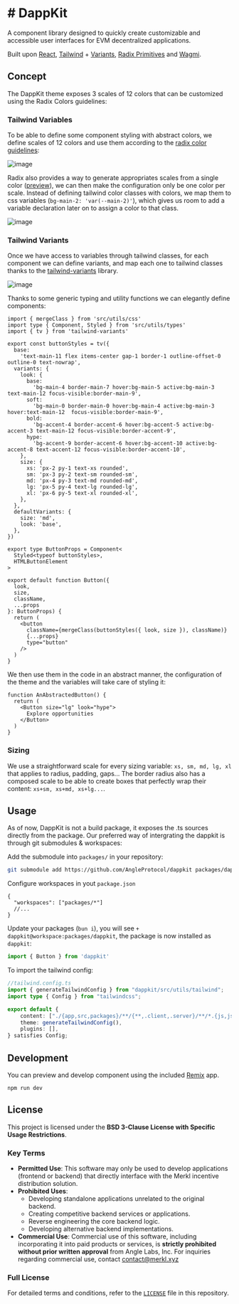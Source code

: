 # # DappKit

A component library designed to quickly create customizable and accessible user interfaces for EVM decentralized applications.

Built upon [React](https://react.dev/), [Tailwind](https://tailwindcss.com/) + [Variants](https://www.tailwind-variants.org/), [Radix Primitives](https://www.radix-ui.com/primitives) and [Wagmi](https://wagmi.sh/react/getting-started).

## Concept

The DappKit theme exposes 3 scales of 12 colors that can be customized using the Radix Colors guidelines:

### Tailwind Variables

To be able to define some component styling with abstract colors, we define scales of 12 colors and use them according to the [radix color guidelines](https://www.radix-ui.com/colors/docs/palette-composition/understanding-the-scale):

![image](https://github.com/user-attachments/assets/67109bff-eb4c-43a6-8e5a-7f50773dcc65)

Radix also provides a way to generate appropriates scales from a single color ([preview](https://www.radix-ui.com/colors/custom)), we can then make the configuration only be one color per scale. Instead of defining tailwind color classes with colors, we map them to css variables (`bg-main-2: 'var(--main-2)'`), which gives us room to add a variable declaration later on to assign a color to that class.

![image](https://github.com/user-attachments/assets/6c38d21c-0b5e-4c2a-ac0d-5f46fb0050ce)

### Tailwind Variants

Once we have access to variables through tailwind classes, for each component we can define variants, and map each one to tailwind classes thanks to the [tailwind-variants](https://www.tailwind-variants.org/docs/variants) library.

![image](https://github.com/user-attachments/assets/5e64ace6-c88e-4d8f-b6a7-c9f16521c70f)

Thanks to some generic typing and utility functions we can elegantly define components:

```tsx
import { mergeClass } from 'src/utils/css'
import type { Component, Styled } from 'src/utils/types'
import { tv } from 'tailwind-variants'

export const buttonStyles = tv({
  base:
    'text-main-11 flex items-center gap-1 border-1 outline-offset-0 outline-0 text-nowrap',
  variants: {
    look: {
      base:
        'bg-main-4 border-main-7 hover:bg-main-5 active:bg-main-3 text-main-12 focus-visible:border-main-9',
      soft:
        'bg-main-0 border-main-0 hover:bg-main-4 active:bg-main-3 hover:text-main-12  focus-visible:border-main-9',
      bold:
        'bg-accent-4 border-accent-6 hover:bg-accent-5 active:bg-accent-3 text-main-12 focus-visible:border-accent-9',
      hype:
        'bg-accent-9 border-accent-6 hover:bg-accent-10 active:bg-accent-8 text-accent-12 focus-visible:border-accent-10',
    },
    size: {
      xs: 'px-2 py-1 text-xs rounded',
      sm: 'px-3 py-2 text-sm rounded-sm',
      md: 'px-4 py-3 text-md rounded-md',
      lg: 'px-5 py-4 text-lg rounded-lg',
      xl: 'px-6 py-5 text-xl rounded-xl',
    },
  },
  defaultVariants: {
    size: 'md',
    look: 'base',
  },
})

export type ButtonProps = Component<
  Styled<typeof buttonStyles>,
  HTMLButtonElement
>

export default function Button({
  look,
  size,
  className,
  ...props
}: ButtonProps) {
  return (
    <button
      className={mergeClass(buttonStyles({ look, size }), className)}
      {...props}
      type="button"
    />
  )
}
```

We then use them in the code in an abstract manner, the configuration of the theme and the variables will take care of styling it:

```tsx
function AnAbstractedButton() {
  return (
    <Button size="lg" look="hype">
      Explore opportunities
    </Button>
  )
}
```

### Sizing

We use a straightforward scale for every sizing variable: `xs, sm, md, lg, xl` that applies to radius, padding, gaps... The border radius also has a composed scale to be able to create boxes that perfectly wrap their content: `xs+sm, xs+md, xs+lg...`.

## Usage

As of now, DappKit is not a build package, it exposes the .ts sources directly from the package. Our preferred way of intergrating the dappkit is through git submodules & workspaces:

Add the submodule into `packages/` in your repository:

```bash
git submodule add https://github.com/AngleProtocol/dappkit packages/dappkit
```

Configure workspaces in yout `package.json`

```jsonc
{
  "workspaces": ["packages/*"]
  //...
}
```

Update your packages (`bun i`), you will see `+ dappkit@workspace:packages/dappkit`, the package is now installed as `dappkit`:

```ts
import { Button } from 'dappkit'
```

To import the tailwind config:

```ts
//tailwind.config.ts
import { generateTailwindConfig } from "dappkit/src/utils/tailwind";
import type { Config } from "tailwindcss";

export default {
	content: ["./{app,src,packages}/**/{**,.client,.server}/**/*.{js,jsx,ts,tsx}"],
	theme: generateTailwindConfig(),
	plugins: [],
} satisfies Config;
```

## Development

You can preview and develop component using the included [Remix](https://remix.run/) app.

```shellscript
npm run dev
```

## License

This project is licensed under the **BSD 3-Clause License with Specific Usage Restrictions**.

### Key Terms

- **Permitted Use**: This software may only be used to develop applications (frontend or backend) that directly interface with the Merkl incentive distribution solution.
- **Prohibited Uses**:
  - Developing standalone applications unrelated to the original backend.
  - Creating competitive backend services or applications.
  - Reverse engineering the core backend logic.
  - Developing alternative backend implementations.
- **Commercial Use**: Commercial use of this software, including incorporating it into paid products or services, is **strictly prohibited without prior written approval** from Angle Labs, Inc. For inquiries regarding commercial use, contact [contact@merkl.xyz](contact@merkl.xyz)

### Full License

For detailed terms and conditions, refer to the [`LICENSE`](./LICENSE) file in this repository.
